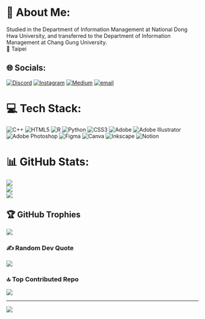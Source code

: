 # 💫 About Me:
Studied in the Department of Information Management at National Dong Hwa University, and transferred to the Department of Information Management at Chang Gung University.<br>
📍 Taipei


## 🌐 Socials:
[![Discord](https://img.shields.io/badge/Discord-%237289DA.svg?logo=discord&logoColor=white)](https://discord.gg/kikiyang) [![Instagram](https://img.shields.io/badge/Instagram-%23E4405F.svg?logo=Instagram&logoColor=white)](https://instagram.com/kiki.yang0521) [![Medium](https://img.shields.io/badge/Medium-12100E?logo=medium&logoColor=white)](https://medium.com/@11035032_19538) [![email](https://img.shields.io/badge/Email-D14836?logo=gmail&logoColor=white)](mailto:ychinhsuan@gmail.com) 

# 💻 Tech Stack:
![C++](https://img.shields.io/badge/c++-%2300599C.svg?style=for-the-badge&logo=c%2B%2B&logoColor=white) ![HTML5](https://img.shields.io/badge/html5-%23E34F26.svg?style=for-the-badge&logo=html5&logoColor=white) ![R](https://img.shields.io/badge/r-%23276DC3.svg?style=for-the-badge&logo=r&logoColor=white) ![Python](https://img.shields.io/badge/python-3670A0?style=for-the-badge&logo=python&logoColor=ffdd54) ![CSS3](https://img.shields.io/badge/css3-%231572B6.svg?style=for-the-badge&logo=css3&logoColor=white) ![Adobe](https://img.shields.io/badge/adobe-%23FF0000.svg?style=for-the-badge&logo=adobe&logoColor=white) ![Adobe Illustrator](https://img.shields.io/badge/adobe%20illustrator-%23FF9A00.svg?style=for-the-badge&logo=adobe%20illustrator&logoColor=white) ![Adobe Photoshop](https://img.shields.io/badge/adobe%20photoshop-%2331A8FF.svg?style=for-the-badge&logo=adobe%20photoshop&logoColor=white) ![Figma](https://img.shields.io/badge/figma-%23F24E1E.svg?style=for-the-badge&logo=figma&logoColor=white) ![Canva](https://img.shields.io/badge/Canva-%2300C4CC.svg?style=for-the-badge&logo=Canva&logoColor=white) ![Inkscape](https://img.shields.io/badge/Inkscape-e0e0e0?style=for-the-badge&logo=inkscape&logoColor=080A13) ![Notion](https://img.shields.io/badge/Notion-%23000000.svg?style=for-the-badge&logo=notion&logoColor=white)
# 📊 GitHub Stats:
![](https://github-readme-stats.vercel.app/api?username=ychin-hsuan&theme=apprentice&hide_border=false&include_all_commits=true&count_private=true)<br/>
![](https://nirzak-streak-stats.vercel.app/?user=ychin-hsuan&theme=apprentice&hide_border=false)<br/>
![](https://github-readme-stats.vercel.app/api/top-langs/?username=ychin-hsuan&theme=apprentice&hide_border=false&include_all_commits=true&count_private=true&layout=compact)

## 🏆 GitHub Trophies
![](https://github-profile-trophy.vercel.app/?username=ychin-hsuan&theme=apprentice&no-frame=true&no-bg=false&margin-w=4)

### ✍️ Random Dev Quote
![](https://quotes-github-readme.vercel.app/api?type=horizontal&theme=tokyonight)

### 🔝 Top Contributed Repo
![](https://github-contributor-stats.vercel.app/api?username=ychin-hsuan&limit=5&theme=apprentice&combine_all_yearly_contributions=true)

---
[![](https://visitcount.itsvg.in/api?id=ychin-hsuan&icon=0&color=0)](https://visitcount.itsvg.in)

<!-- Proudly created with GPRM ( https://gprm.itsvg.in ) -->
